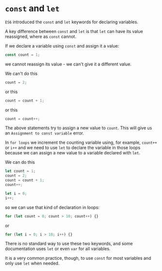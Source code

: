 # `const` and `let`

`ES6` introduced the `const` and `let` keywords for declaring variables.

A key difference between `const` and `let` is that `let` can have its value reassigned, where as `const` cannot.

If we declare a variable using `const` and assign it a value:

```js
const count = 1;
```

we cannot reassign its value - we can't give it a different value.

We can't do this

```js
count = 2;
```

or this

```js
count = count + 1;
```

or this

```js
count = count++;
```

The above statements try to assign a new value to `count`. This will give us an `Assignment to const variable` error.

In `for loops` we increment the counting variable using, for example, `count++` or `i++` and we need to use `let` to declare the variable in those loops because we can assign a new value to a variable declared with `let`.

We can do this

```js
let count = 1;
count = 2;
count = count + 1;
count++;

let i = 0;
i++;
```

so we can use that kind of declaration in loops:

```js
for (let count = 0; count > 10; count++) {}
```

or

```js
for (let i = 0; i > 10; i++) {}
```

<!-- > A another diffrence between both `const` and `let` and `var` is how `scope` and `this` are handled. -->

There is no standard way to use these two keywords, and some documentation uses `let` or even `var` for all variables.

It is a very common practice, though, to use `const` for most variables and only use `let` when needed.

